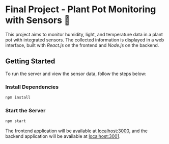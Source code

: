 # Final Project  - Plant Pot Monitoring with Sensors 🌱

This project aims to monitor humidity, light, and temperature data in a plant pot with integrated sensors.
The collected information is displayed in a web interface, built with *React.js* on the frontend and *Node.js* on the backend.

## Getting Started
To run the server and view the sensor data, follow the steps below:

### Install Dependencies
```bash
npm install
```

### Start the Server

```bash
npm start
```


The frontend application will be available at [localhost:3000](http://localhost:3000), 
and the backend application will be available at [localhost:3001](http://localhost:3001).
